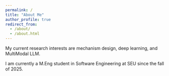 ```yaml
---
permalink: /
title: "About Me"
author_profile: true
redirect_from: 
  - /about/
  - /about.html
---
```


My current research interests are mechanism design, deep learning, and MultiModal LLM.

I am currently a M.Eng student in Software Engineering at SEU since the fall of 2025.

